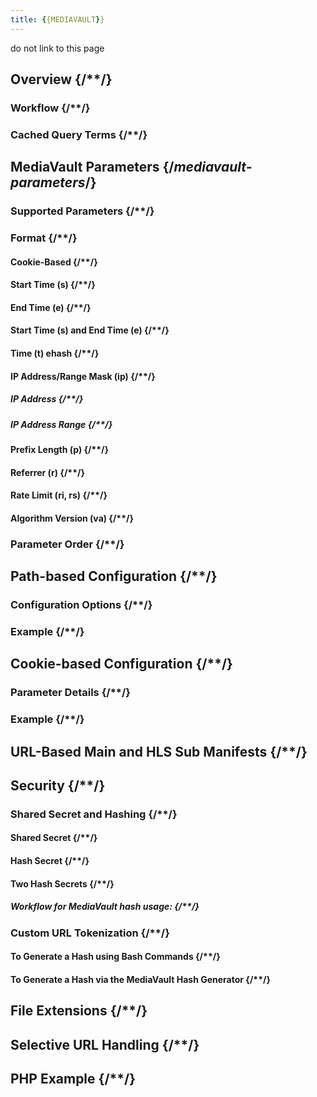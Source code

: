 ```yaml
---
title: {{MEDIAVAULT}}
---
```

do not link to this page
## Overview  {/**/}
### Workflow   {/**/}
### Cached Query Terms  {/**/}
## MediaVault Parameters  {/*mediavault-parameters*/}
### Supported Parameters  {/**/}
### Format  {/**/}
#### Cookie-Based  {/**/}
#### Start Time (s)  {/**/}
#### End Time (e)  {/**/}
#### Start Time (s) and End Time (e)  {/**/}
#### Time (t) ehash  {/**/}
#### IP Address/Range Mask (ip)  {/**/}
##### IP Address  {/**/}
##### IP Address Range  {/**/}
#### Prefix Length (p)  {/**/}
#### Referrer (r)  {/**/}
#### Rate Limit (ri, rs)  {/**/}
#### Algorithm Version (va)  {/**/}
### Parameter Order  {/**/}
## Path-based Configuration  {/**/}
### Configuration Options  {/**/}
### Example  {/**/}
## Cookie-based Configuration  {/**/}
### Parameter Details  {/**/}
### Example  {/**/}
## URL-Based Main and HLS Sub Manifests  {/**/}
## Security  {/**/}
### Shared Secret and Hashing  {/**/}
#### Shared Secret  {/**/}
#### Hash Secret  {/**/}
#### Two Hash Secrets  {/**/}
##### Workflow for MediaVault hash usage:  {/**/}
### Custom URL Tokenization  {/**/}
#### To Generate a Hash using Bash Commands  {/**/}
#### To Generate a Hash via the MediaVault Hash Generator   {/**/}
## File Extensions  {/**/}
## Selective URL Handling  {/**/}
## PHP Example  {/**/}
